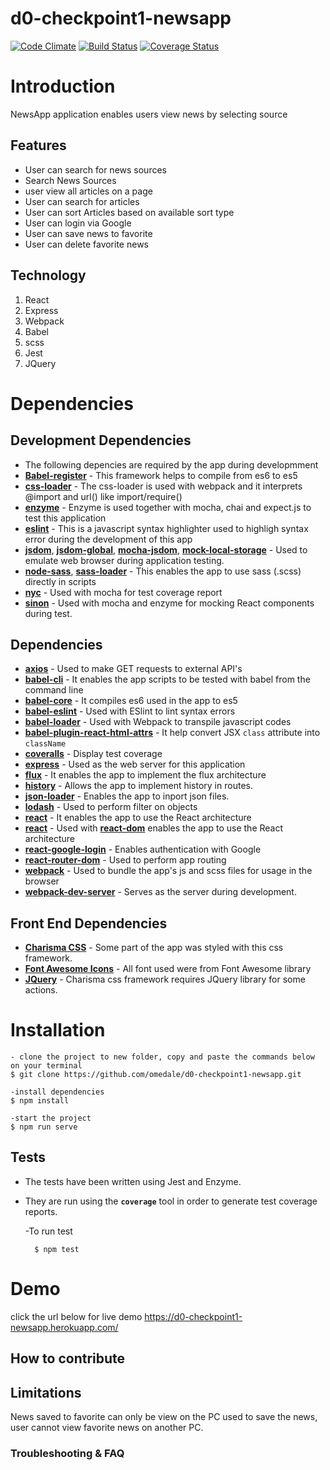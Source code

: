 # d0-checkpoint1-newsapp

[![Code Climate](https://codeclimate.com/github/omedale/d0-checkpoint1-newsapp/badges/gpa.svg)](https://codeclimate.com/github/omedale/d0-checkpoint1-newsapp)
[![Build Status](https://travis-ci.org/omedale/d0-checkpoint1-newsapp.svg?branch=chore/fix-npm-script)](https://travis-ci.org/omedale/d0-checkpoint1-newsapp)
[![Coverage Status](https://coveralls.io/repos/github/omedale/d0-checkpoint1-newsapp/badge.svg?branch=chore%2Ffix-npm-script)](https://coveralls.io/github/omedale/d0-checkpoint1-newsapp?branch=chore%2Ffix-npm-script)

# Introduction
NewsApp application enables users view news by selecting source
## Features
<ul>
<li>User can search for news sources</li>
<li>Search News Sources</li>
<li>user view all articles on a page</li>
<li>User can search for articles</li>
<li>User can sort Articles based on available sort type</li>
<li>User can login via Google</li>
<li>User can save news to favorite</li>
<li>User can delete favorite news</li>
</ul>

## Technology

1. React
2. Express
3. Webpack
4. Babel
5. scss
6. Jest
7. JQuery

# Dependencies

## Development Dependencies
*  The following depencies are required by the app during developmment
  *  **[Babel-register](https://www.npmjs.com/package/babel-register)** - This framework helps to compile from es6 to es5
  *  **[css-loader](https://www.npmjs.com/package/css-loader)** - The  css-loader is used with webpack and it interprets @import and url() like import/require()
  *  **[enzyme](https://www.npmjs.com/package/enzyme)** - Enzyme is used together with mocha, chai and expect.js to test this application
  *  **[eslint](https://www.npmjs.com/package/eslint)** - This is a javascript syntax highlighter used to highligh syntax error during the development of this app
  *  **[jsdom](https://www.npmjs.com/package/jsdom)**, **[jsdom-global](https://www.npmjs.com/package/jsdom-global)**, **[mocha-jsdom](https://www.npmjs.com/package/mocha-jsdom)**, **[mock-local-storage](https://www.npmjs.com/package/mock-local-storage)** - Used to emulate web browser during application testing.
   *  **[node-sass](https://www.npmjs.com/package/node-sass)**, **[sass-loader](https://www.npmjs.com/package/sass-loader)** - This enables the app to use sass (.scss) directly in scripts
  *  **[nyc](https://www.npmjs.com/package/nyc)** - Used with mocha for test coverage report
  *  **[sinon](https://www.npmjs.com/package/sinon)** - Used with mocha and enzyme for mocking React components during test.

  ## Dependencies

*  **[axios](https://www.npmjs.com/package/axios)** - Used to make GET requests to external API's
*  **[babel-cli](https://www.npmjs.com/package/babel-cli)** - It enables the app scripts to be tested with babel from the command line
*  **[babel-core](https://www.npmjs.com/package/babel-core)** - It compiles es6 used in the app to es5
*  **[babel-eslint](https://www.npmjs.com/package/babel-eslint)** - Used with ESlint to lint syntax errors
*  **[babel-loader](https://www.npmjs.com/package/babel-loader)** - Used with Webpack to transpile javascript codes
*  **[babel-plugin-react-html-attrs](https://www.npmjs.com/package/babel-plugin-react-html-attrs)** - It help convert JSX `class` attribute into `className` 
*  **[coveralls](https://www.npmjs.com/package/coveralls)** - Display test coverage
*  **[express](https://www.npmjs.com/package/express)** - Used as the web server for this application
*  **[flux](https://www.npmjs.com/package/flux)** - It enables the app to implement the flux architecture
*  **[history](https://www.npmjs.com/package/history)** - Allows the app to implement history in routes.
*  **[json-loader](https://www.npmjs.com/package/json-loader)** - Enables the app to inport json files.
*  **[lodash](https://www.npmjs.com/package/lodash)** - Used to perform filter on objects
*  **[react](https://www.npmjs.com/package/react)** - It enables the app to use the React architecture
*  **[react](https://www.npmjs.com/package/react)** - Used with **[react-dom](https://www.npmjs.com/package/react-dom)** enables the app to use the React architecture
*  **[react-google-login](https://www.npmjs.com/package/react-google-login)** - Enables authentication with Google
*  **[react-router-dom](https://www.npmjs.com/package/react-router-dom)** - Used to perform app routing
*  **[webpack](https://www.npmjs.com/package/react-router-dom)** - Used to bundle the app's js and scss files for usage in the browser
*  **[webpack-dev-server](https://www.npmjs.com/package/webpack-dev-server)** - Serves as the server during development.

## Front End Dependencies
*  **[Charisma CSS](https://usman.it/themes/charisma/)** - Some part of the app was styled with this css framework.
*  **[Font Awesome Icons](https://fontawesome.io/icons/)** - All font used were from Font Awesome library 
*  **[JQuery](https://)** - Charisma css framework requires JQuery library for some actions. 


# Installation

    - clone the project to new folder, copy and paste the commands below on your terminal
    $ git clone https://github.com/omedale/d0-checkpoint1-newsapp.git

    -install dependencies
    $ npm install

    -start the project
    $ npm run serve


## Tests
*  The tests have been written using Jest and Enzyme.
*  They are run using the **`coverage`** tool in order to generate test coverage reports.

     -To run test

         $ npm test

# Demo
click the url below for live demo
https://d0-checkpoint1-newsapp.herokuapp.com/


## How to contribute

## Limitations
News saved to favorite can only be view on the PC used to save the news, user cannot view favorite news on another PC.

### Troubleshooting & FAQ
